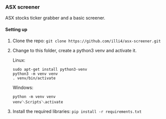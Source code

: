 ### ASX screener

ASX stocks ticker grabber and a basic screener. 

#### Setting up

1. Clone the repo: `git clone https://github.com/illi4/asx-screener.git`
2. Change to this folder, create a python3 venv and activate it. 
    
    Linux: 
    ```
    sudo apt-get install python3-venv
    python3 -m venv venv
    . venv/bin/activate
    ```
    Windows: 
    ```
    python -m venv venv
    venv＼Scripts＼activate
    ```
   
3. Install the required libraries: `pip install -r requirements.txt`